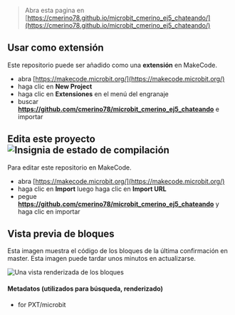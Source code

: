 
> Abra esta pagina en [https://cmerino78.github.io/microbit_cmerino_ej5_chateando/](https://cmerino78.github.io/microbit_cmerino_ej5_chateando/)

## Usar como extensión

Este repositorio puede ser añadido como una **extensión** en MakeCode.

* abra [https://makecode.microbit.org/](https://makecode.microbit.org/)
* haga clic en **New Project**
* haga clic en **Extensiones** en el menú del engranaje
* buscar **https://github.com/cmerino78/microbit_cmerino_ej5_chateando** e importar

## Edita este proyecto ![Insignia de estado de compilación](https://github.com/cmerino78/microbit_cmerino_ej5_chateando/workflows/MakeCode/badge.svg)

Para editar este repositorio en MakeCode.

* abra [https://makecode.microbit.org/](https://makecode.microbit.org/)
* haga clic en **Import** luego haga clic en **Import URL**
* pegue **https://github.com/cmerino78/microbit_cmerino_ej5_chateando** y haga clic en importar

## Vista previa de bloques

Esta imagen muestra el código de los bloques de la última confirmación en master.
Esta imagen puede tardar unos minutos en actualizarse.

![Una vista renderizada de los bloques](https://github.com/cmerino78/microbit_cmerino_ej5_chateando/raw/master/.github/makecode/blocks.png)

#### Metadatos (utilizados para búsqueda, renderizado)

* for PXT/microbit
<script src="https://makecode.com/gh-pages-embed.js"></script><script>makeCodeRender("{{ site.makecode.home_url }}", "{{ site.github.owner_name }}/{{ site.github.repository_name }}");</script>
